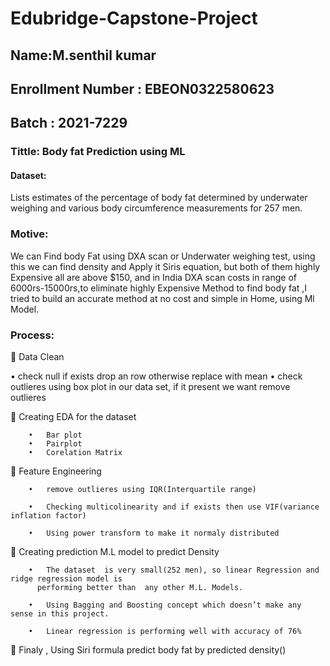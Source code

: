 # Edubridge-Capstone-Project
## Name:M.senthil kumar
## Enrollment Number : EBEON0322580623
## Batch : 2021-7229
### Tittle: Body fat Prediction using ML
#### Dataset:
Lists estimates of the percentage of body fat determined by underwater weighing and various body circumference measurements for 257 men.
### Motive:
We can Find body Fat using DXA scan or Underwater weighing test, using this we can find density and Apply it Siris equation,
but both of them highly Expensive all are above $150, and in India DXA scan costs in range of 6000rs-15000rs,to eliminate highly Expensive Method 
to find body fat ,I tried to build an accurate method at no cost and simple in Home, using Ml Model.
### Process:
	Data Clean 

  •	check null if exists drop an row otherwise replace with mean
  •	check outlieres using box plot in our data set, if it present we want remove outlieres

	Creating EDA for the dataset

        •	Bar plot
        •	Pairplot
        •	Corelation Matrix
	Feature Engineering

        •	remove outlieres using IQR(Interquartile range)

        •	Checking multicolinearity and if exists then use VIF(variance inflation factor)

        •	Using power transform to make it normaly distributed

	Creating prediction M.L model to predict Density

        •	The dataset  is very small(252 men), so linear Regression and ridge regression model is 
          performing better than  any other M.L. Models.
          
        •	Using Bagging and Boosting concept which doesn’t make any sense in this project.
        
        •	Linear regression is performing well with accuracy of 76%

	Finaly , Using Siri formula predict body fat by predicted density()
